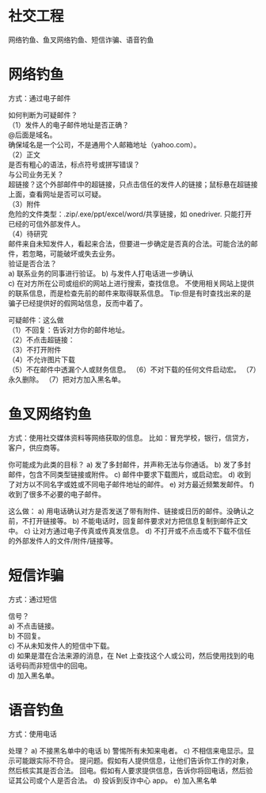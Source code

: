 # 社交工程

网络钓鱼、鱼叉网络钓鱼、短信诈骗、语音钓鱼

# 网络钓鱼

方式：通过电子邮件

如何判断为可疑邮件？  
（1）发件人的电子邮件地址是否正确？  
@后面是域名。  
确保域名是一个公司，不是通用个人邮箱地址（yahoo.com）。  
（2）正文  
是否有粗心的语法，标点符号或拼写错误？  
与公司业务无关？  
超链接？这个外部邮件中的超链接，只点击信任的发件人的链接；鼠标悬在超链接上面，查看网址是否可以可疑。  
（3）附件  
危险的文件类型：.zip/.exe/ppt/excel/word/共享链接，如 onedriver.
只能打开已经的可信外部发件人。  
（4）待研究  
邮件来自未知发件人，看起来合法，但要进一步确定是否真的合法。可能合法的邮件，若忽略，可能破坏或失去业务。  
验证是否合法？  
a) 联系业务的同事进行验证。
b) 与发件人打电话进一步确认  
c) 在对方所在公司或组织的网站上进行搜索，查找信息。
不使用相关网站上提供的联系信息，而是检查先前的邮件来取得联系信息。
Tip:但是有时查找出来的是骗子已经提供好的假网站信息，反而中着了。

可疑邮件：这么做  
（1）不回复：告诉对方你的邮件地址。  
（2）不点击超链接：  
（3）不打开附件  
（4）不允许图片下载  
（5）不在邮件中透漏个人或财务信息。
（6）不对下载的任何文件启动宏。
（7）永久删除。
（7）把对方加入黑名单。

# 鱼叉网络钓鱼

方式：使用社交媒体资料等网络获取的信息。
比如：冒充学校，银行，信贷方，客户，供应商等。

你可能成为此类的目标？
a) 发了多封邮件，并声称无法与你通话。
b) 发了多封邮件，包含不同类型链接或附件。
c) 邮件中要求下载图片，或启动宏。
d) 收到了对方以不同名字或姓或不同电子邮件地址的邮件。
e) 对方最近频繁发邮件。
f) 收到了很多不必要的电子邮件。

这么做：
a) 用电话确认对方是否发送了带有附件、链接或日历的邮件。没确认之前，不打开链接等。
b) 不能电话时，回复邮件要求对方把信息复制到邮件正文中。
c) 让对方通过电子传真或传真发信息。
d) 不打开或不点击或不下载不信任的外部发件人的文件/附件/链接等。

# 短信诈骗

方式：通过短信

信号？  
a) 不点击链接。  
b) 不回复。  
c) 不从未知发件人的短信中下载。  
d) 如果是潜在合法来源的消息，在 Net 上查找这个人或公司，然后使用找到的电话号码而非短信中的回电。  
d) 加入黑名单。

# 语音钓鱼

方式：使用电话

处理？
a) 不接黑名单中的电话
b) 警惕所有未知来电者。
c) 不相信来电显示。显示可能跟实际不符合。
提问题。假如有人提供信息，让他们告诉你工作的对象，然后核实其是否合法。
回电。假如有人要求提供信息，告诉你将回电话，然后验证其公司或个人是否合法。
d) 投诉到反诈中心 app。
e) 加入黑名单
